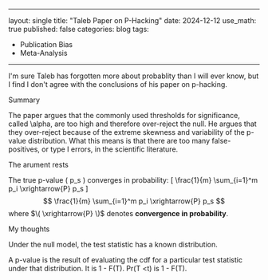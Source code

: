 
---
layout: single
title: "Taleb Paper on P-Hacking"
date: 2024-12-12
use_math: true
published: false
categories: blog
tags:
  - Publication Bias
  - Meta-Analysis


---
I'm sure Taleb has forgotten more about probablity than I will ever know, but I find I don't agree with the conclusions of his paper on p-hacking.


Summary

The paper argues that the commonly used thresholds for significance, called \alpha, are too high and therefore over-reject the null. He argues that they over-reject because of the extreme skewness and variability of the p-value distribution. What this means is that there are too many false-positives, or type I errors, in the scientific literature. 

The arument rests



The true p-value \( p_s \) converges in probability:
\[
\frac{1}{m} \sum_{i=1}^m p_i \xrightarrow{P} p_s
\]
$$
\frac{1}{m} \sum_{i=1}^m p_i \xrightarrow{P} p_s
$$
where $\( \xrightarrow{P} \)$ denotes **convergence in probability**.


My thoughts


Under the null model, the test statistic has a known distribution. 

A p-value is the result of evaluating the cdf for a particular test statistic under that distribution. It is 1 - F(T). Pr(T <t) is 1 - F(T).
